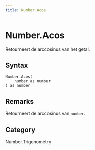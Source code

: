 ```yaml
---
title: Number.Acos
---
```


# Number.Acos


Retourneert de arccosinus van het getal.


## Syntax

```powerquery
Number.Acos(
    number as number
) as number
```


## Remarks

Retourneert de arccosinus van <code>number</code>.



## Category
Number.Trigonometry
